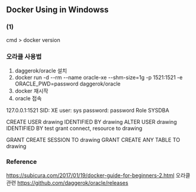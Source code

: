 ## Docker Using in Windowss
### (1) 

cmd > docker version


### 오라클 사용법
1. daggerok/oracle 설치
2. docker run -d --rm --name oracle-xe --shm-size=1g -p 1521:1521 -e ORACLE_PWD=password daggerok/oracle
3. docker 재시작
4. oracle 접속

127.0.0.1:1521
SID: XE
user: sys
password: password
Role SYSDBA

CREATE USER drawing IDENTIFIED BY drawing
ALTER USER drawing IDENTIFIED BY test
 grant connect, resource to drawing 

GRANT CREATE SESSION TO drawing
GRANT CREATE ANY TABLE TO drawing



### Reference
https://subicura.com/2017/01/19/docker-guide-for-beginners-2.html
오라클 관련 https://github.com/daggerok/oracle/releases



